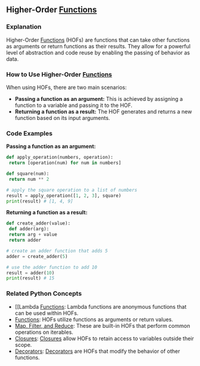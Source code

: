 ## Higher-Order [Functions](./../Functions/)

### Explanation
Higher-Order [Functions](./../Functions/) (HOFs) are functions that can take other functions as arguments or return functions as their results. They allow for a powerful level of abstraction and code reuse by enabling the passing of behavior as data.

### How to Use Higher-Order [Functions](./../Functions/)
When using HOFs, there are two main scenarios:

- **Passing a function as an argument:** This is achieved by assigning a function to a variable and passing it to the HOF.
- **Returning a function as a result:** The HOF generates and returns a new function based on its input arguments.

### Code Examples
**Passing a function as an argument:**

```python
def apply_operation(numbers, operation):
 return [operation(num) for num in numbers]

def square(num):
 return num ** 2

# apply the square operation to a list of numbers
result = apply_operation([1, 2, 3], square)
print(result) # [1, 4, 9]
```

**Returning a function as a result:**

```python
def create_adder(value):
 def adder(arg):
 return arg + value
 return adder

# create an adder function that adds 5
adder = create_adder(5)

# use the adder function to add 10
result = adder(10)
print(result) # 15
```

### Related Python Concepts

- [[Lambda [Functions](./../Functions/): Lambda functions are anonymous functions that can be used within HOFs.
- [Functions](./../Functions/): HOFs utilize functions as arguments or return values.
- [Map, Filter, and Reduce](./../Map,-Filter,-and-Reduce/): These are built-in HOFs that perform common operations on iterables.
- [Closures](./../Closures/): [Closures](./../Closures/) allow HOFs to retain access to variables outside their scope.
- [Decorators](./../Decorators/): [Decorators](./../Decorators/) are HOFs that modify the behavior of other functions.
